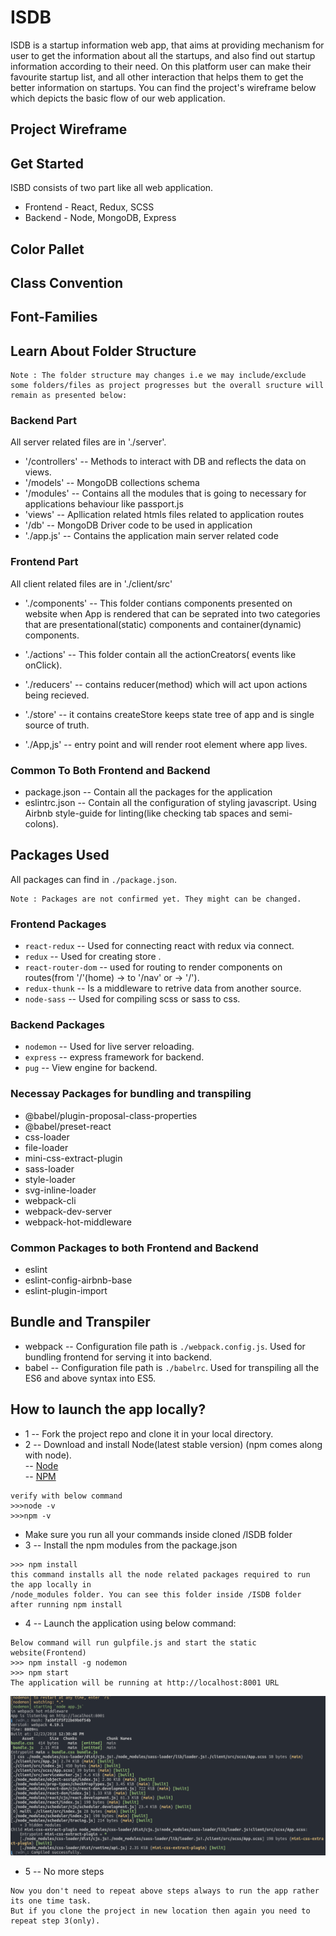 # ISDB

ISDB is a startup information web app, that aims at providing mechanism for user to get the information about all the startups, and also find out startup information according to their need. On this platform user can make their favourite startup list, and all other interaction that helps them to get the better information on startups.
You can find the project's wireframe below which depicts the basic flow of our web application.

## Project Wireframe

## Get Started
ISBD consists of two part like all web application.  
* Frontend - React, Redux, SCSS
* Backend - Node, MongoDB, Express

## Color Pallet

## Class Convention

## Font-Families

## Learn About Folder Structure 
``` 
Note : The folder structure may changes i.e we may include/exclude some folders/files as project progresses but the overall sructure will remain as presented below:
```

### Backend Part
All server related files are in './server'.
* '/controllers' --  Methods to interact with DB and reflects the data on views.
* '/models' -- MongoDB collections schema
* '/modules' -- Contains all the modules that is going to necessary for applications behaviour like passport.js
* 'views' -- Apllication related htmls files related to application routes
* '/db' -- MongoDB Driver code to be used in application
* './app.js' -- Contains the application main server related code

### Frontend Part

All client related files are in './client/src'

* './components' -- This folder contians components presented on website when App is rendered that can be seprated into two categories that are presentational(static) components and container(dynamic) components.

* './actions' -- This folder contain all the actionCreators( events like onClick).

* './reducers' -- contains reducer(method) which will act upon actions being recieved. 

* './store' -- it contains createStore keeps state tree of app and is single source of truth.

* './App,js' -- entry point and will render root element where app lives.

### Common To Both Frontend and Backend
* package.json -- Contain all the packages for the application
* eslintrc.json -- Contain all the configuration of styling javascript. Using Airbnb style-guide for linting(like checking tab spaces and semi-colons).

## Packages Used
All packages can find in `./package.json`.
```
Note : Packages are not confirmed yet. They might can be changed.
```
### Frontend Packages

* `react-redux` -- Used for connecting react with redux via connect.
* `redux` --  Used for creating store .
* `react-router-dom` -- used for routing to render components on routes(from  '/'(home) ->  to '/nav' or -> '/').
* `redux-thunk` -- Is a middleware to retrive data from another source.
* `node-sass` --  Used for compiling scss or sass to css.


### Backend Packages
* `nodemon` -- Used for live server reloading.
* `express` -- express framework for backend.
* `pug` -- View engine for backend.

### Necessay Packages for bundling and transpiling
* @babel/plugin-proposal-class-properties
* @babel/preset-react
* css-loader
* file-loader
* mini-css-extract-plugin
* sass-loader
* style-loader
* svg-inline-loader
* webpack-cli
* webpack-dev-server
* webpack-hot-middleware

### Common Packages to both Frontend and Backend
* eslint
* eslint-config-airbnb-base
* eslint-plugin-import

## Bundle and Transpiler
* webpack -- Configuration file path is `./webpack.config.js`. Used for bundling frontend for serving it into backend.
* babel -- Configuration file path is `./babelrc`. Used for transpiling all the ES6 and above syntax into ES5.

## How to launch the app locally?
* 1 -- Fork the project repo and clone it in your local directory.
* 2 -- Download and install Node(latest stable version) (npm comes along with node).<br/>
-- [Node](https://nodejs.org/)<br/>
-- [NPM](https://www.npmjs.com/)
```
verify with below command
>>>node -v
>>>npm -v
```

* Make sure you run all your commands inside cloned /ISDB folder
* 3 -- Install the npm modules from the package.json
```
>>> npm install
this command installs all the node related packages required to run the app locally in 
/node_modules folder. You can see this folder inside /ISDB folder after running npm install
```
* 4 -- Launch the application using below command:
```
Below command will run gulpfile.js and start the static website(Frontend)
>>> npm install -g nodemon
>>> npm start
The application will be running at http://localhost:8001 URL
```
![alt text](./app-images/start.png)

* 5 -- No more steps
```
Now you don't need to repeat above steps always to run the app rather its one time task.
But if you clone the project in new location then again you need to repeat step 3(only).
```





